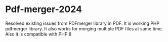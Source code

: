 # Pdf-merger-2024
Resolved existing issues from PDFmerger library in PDF. It is working PHP pdfmerger library. It also works for merging multiple PDF files at same time. Also it is compatible with PHP 8
